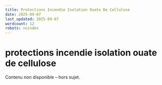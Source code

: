 ```yaml
---
title: Protections Incendie Isolation Ouate De Cellulose
date: 2025-09-07
last_updated: 2025-09-07
wordcount: 12
robots: noindex
---
```


# protections incendie isolation ouate de cellulose

Contenu non disponible – hors sujet.